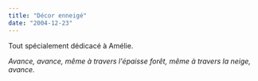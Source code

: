 ```yaml
---
title: "Décor enneigé"
date: "2004-12-23"
---
```


Tout spécialement dédicacé à Amélie.

_Avance, avance, même à travers l'épaisse forêt, même à travers la neige, avance._
